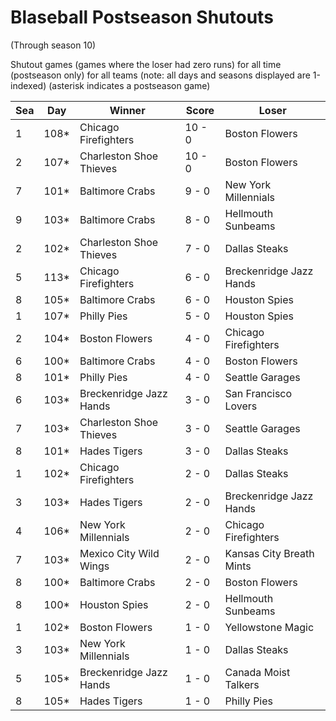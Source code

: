 # Blaseball Postseason Shutouts
(Through season 10)



Shutout games (games where the loser had zero runs) for all time (postseason only) for all teams (note: all days and seasons displayed are 1-indexed) (asterisk indicates a postseason game)


| Sea | Day | Winner | Score | Loser | 
| ------ |------ |------ |------ |------ |
| 1 | 108* | Chicago Firefighters | 10 - 0 | Boston Flowers | 
| 2 | 107* | Charleston Shoe Thieves | 10 - 0 | Boston Flowers | 
| 7 | 101* | Baltimore Crabs | 9 - 0 | New York Millennials | 
| 9 | 103* | Baltimore Crabs | 8 - 0 | Hellmouth Sunbeams | 
| 2 | 102* | Charleston Shoe Thieves | 7 - 0 | Dallas Steaks | 
| 5 | 113* | Chicago Firefighters | 6 - 0 | Breckenridge Jazz Hands | 
| 8 | 105* | Baltimore Crabs | 6 - 0 | Houston Spies | 
| 1 | 107* | Philly Pies | 5 - 0 | Houston Spies | 
| 2 | 104* | Boston Flowers | 4 - 0 | Chicago Firefighters | 
| 6 | 100* | Baltimore Crabs | 4 - 0 | Boston Flowers | 
| 8 | 101* | Philly Pies | 4 - 0 | Seattle Garages | 
| 6 | 103* | Breckenridge Jazz Hands | 3 - 0 | San Francisco Lovers | 
| 7 | 103* | Charleston Shoe Thieves | 3 - 0 | Seattle Garages | 
| 8 | 101* | Hades Tigers | 3 - 0 | Dallas Steaks | 
| 1 | 102* | Chicago Firefighters | 2 - 0 | Dallas Steaks | 
| 3 | 103* | Hades Tigers | 2 - 0 | Breckenridge Jazz Hands | 
| 4 | 106* | New York Millennials | 2 - 0 | Chicago Firefighters | 
| 7 | 103* | Mexico City Wild Wings | 2 - 0 | Kansas City Breath Mints | 
| 8 | 100* | Baltimore Crabs | 2 - 0 | Boston Flowers | 
| 8 | 100* | Houston Spies | 2 - 0 | Hellmouth Sunbeams | 
| 1 | 102* | Boston Flowers | 1 - 0 | Yellowstone Magic | 
| 3 | 103* | New York Millennials | 1 - 0 | Dallas Steaks | 
| 5 | 105* | Breckenridge Jazz Hands | 1 - 0 | Canada Moist Talkers | 
| 8 | 105* | Hades Tigers | 1 - 0 | Philly Pies | 


